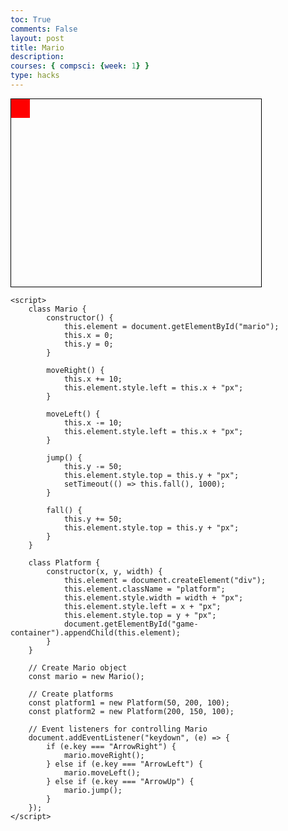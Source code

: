 ```yaml
---
toc: True
comments: False
layout: post
title: Mario
description:
courses: { compsci: {week: 1} }
type: hacks
---
```

<!DOCTYPE html>
<html>
<head>
    <style>
        #game-container {
            width: 400px;
            height: 300px;
            border: 1px solid black;
            position: relative;
        }
        .platform {
            background-color: brown;
            position: absolute;
        }
        #mario {
            width: 30px;
            height: 30px;
            background-color: red;
            position: absolute;
        }
    </style>
</head>
<body>
    <div id="game-container">
        <div id="mario"></div>
    </div>

    <script>
        class Mario {
            constructor() {
                this.element = document.getElementById("mario");
                this.x = 0;
                this.y = 0;
            }

            moveRight() {
                this.x += 10;
                this.element.style.left = this.x + "px";
            }

            moveLeft() {
                this.x -= 10;
                this.element.style.left = this.x + "px";
            }

            jump() {
                this.y -= 50;
                this.element.style.top = this.y + "px";
                setTimeout(() => this.fall(), 1000);
            }

            fall() {
                this.y += 50;
                this.element.style.top = this.y + "px";
            }
        }

        class Platform {
            constructor(x, y, width) {
                this.element = document.createElement("div");
                this.element.className = "platform";
                this.element.style.width = width + "px";
                this.element.style.left = x + "px";
                this.element.style.top = y + "px";
                document.getElementById("game-container").appendChild(this.element);
            }
        }

        // Create Mario object
        const mario = new Mario();

        // Create platforms
        const platform1 = new Platform(50, 200, 100);
        const platform2 = new Platform(200, 150, 100);

        // Event listeners for controlling Mario
        document.addEventListener("keydown", (e) => {
            if (e.key === "ArrowRight") {
                mario.moveRight();
            } else if (e.key === "ArrowLeft") {
                mario.moveLeft();
            } else if (e.key === "ArrowUp") {
                mario.jump();
            }
        });
    </script>
</body>
</html>
